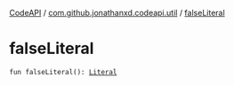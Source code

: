 [CodeAPI](../index.md) / [com.github.jonathanxd.codeapi.util](index.md) / [falseLiteral](.)

# falseLiteral

`fun falseLiteral(): `[`Literal`](../com.github.jonathanxd.codeapi.literal/-literal/index.md)